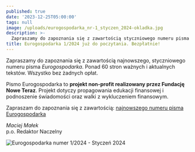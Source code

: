 ```yaml
---
published: true
date: '2023-12-25T05:00:00'
tags: null
image: /uploads/eurogospodarka_nr-1_styczen_2024-okladka.jpg
description: >-
  Zapraszamy do zapoznania się z zawartością styczniowego numeru pisma Eurogospodarka. Ponad 60 stron ważnych i aktualnych tekstów. Do poczytania... bez opłat. 
title: Eurogospodarka 1/2024 już do poczytania. Bezpłatnie!
---
```


Zapraszamy do zapoznania się z zawartością najnowszego, styczniowego numeru pisma *Eurogospodarka*. Ponad 60 stron ważnych i aktualnych tekstów. Wszystko bez żadnych opłat. 

Pismo Eurogospodarka to **projekt non-profit realizowany przez Fundację Nowe Teraz**. Projekt dotyczy propagowania edukacji finansowej i podnoszenie świadomości oraz walki z wykluczeniem finansowym.

Zapraszam do zapoznania się z zawartością: [najnowszego numeru pisma Eurogospodarka](https://eurogospodarka.eu/eurogospodarka-styczen-2024/)

*Maciej Małek*   
p.o. Redaktor Naczelny

![Eurogospodarka numer 1/2024 - Styczeń 2024](/uploads/eurogospodarka_nr-1_styczen_2024-spis-tresci.jpg)
